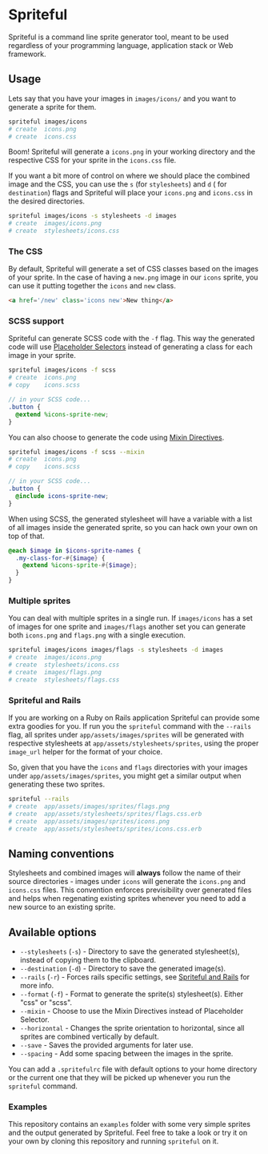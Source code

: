 # Spriteful

Spriteful is a command line sprite generator tool, meant to be used regardless of your programming language,
application stack or Web framework.

## Usage

Lets say that you have your images in `images/icons/` and you want to generate a sprite for them.

```bash
spriteful images/icons
# create  icons.png
# create  icons.css
```

Boom! Spriteful will generate a `icons.png` in your working directory and the respective CSS
for your sprite in the `icons.css` file.

If you want a bit more of control on where we should place the combined image and the CSS, you
can use the `s` (for `stylesheets`) and `d` ( for `destination`) flags and Spriteful will place
your `icons.png` and `icons.css` in the desired directories.

```bash
spriteful images/icons -s stylesheets -d images
# create  images/icons.png
# create  stylesheets/icons.css
```

### The CSS

By default, Spriteful will generate a set of CSS classes based on the images of your sprite. In the
case of having a `new.png` image in our `icons` sprite, you can use it putting together the `icons`
and `new` class.

```html
<a href='/new' class='icons new'>New thing</a>
```

### SCSS support

Spriteful can generate SCSS code with the `-f` flag. This way the generated code will use
[Placeholder Selectors](http://sass-lang.com/docs/yardoc/file.SASS_REFERENCE.html#placeholder_selectors_)
instead of generating a class for each image in your sprite.

```bash
spriteful images/icons -f scss
# create  icons.png
# copy    icons.scss
```

```scss
// in your SCSS code...
.button {
  @extend %icons-sprite-new;
}
```

You can also choose to generate the code using
[Mixin Directives](http://sass-lang.com/docs/yardoc/file.SASS_REFERENCE.html#mixins).

```bash
spriteful images/icons -f scss --mixin
# create  icons.png
# copy    icons.scss
```

```scss
// in your SCSS code...
.button {
  @include icons-sprite-new;
}
```

When using SCSS, the generated stylesheet will have a variable with a list of all images
inside the generated sprite, so you can hack own your own on top of that.

```scss
@each $image in $icons-sprite-names {
  .my-class-for-#{$image} {
    @extend %icons-sprite-#{$image};
  }
}
```

### Multiple sprites

You can deal with multiple sprites in a single run. If `images/icons` has a set of images for one
sprite and `images/flags` another set you can generate both `icons.png` and `flags.png` with a single
execution.

```bash
spriteful images/icons images/flags -s stylesheets -d images
# create  images/icons.png
# create  stylesheets/icons.css
# create  images/flags.png
# create  stylesheets/flags.css
```

### Spriteful and Rails

If you are working on a Ruby on Rails application Spriteful can provide some extra goodies for
you. If run you the `spriteful` command with the `--rails` flag, all sprites under `app/assets/images/sprites`
will be generated with respective stylesheets at `app/assets/stylesheets/sprites`, using the proper `image_url`
helper for the format of your choice.

So, given that you have the `icons` and `flags` directories with your images under `app/assets/images/sprites`,
you might get a similar output when generating these two sprites.

```bash
spriteful --rails
# create  app/assets/images/sprites/flags.png
# create  app/assets/stylesheets/sprites/flags.css.erb
# create  app/assets/images/sprites/icons.png
# create  app/assets/stylesheets/sprites/icons.css.erb
```

## Naming conventions

Stylesheets and combined images will **always** follow the name of their source directories -
images under `icons` will generate the `icons.png` and `icons.css` files. This convention
enforces previsibility over generated files and helps when regenating existing sprites whenever
you need to add a new source to an existing sprite.

## Available options

* `--stylesheets` (`-s`) - Directory to save the generated stylesheet(s), instead of copying them to the clipboard.
* `--destination` (`-d`) - Directory to save the generated image(s).
* `--rails` (`-r`) - Forces rails specific settings, see [Spriteful and Rails](#spriteful-and-rails) for more info.
* `--format` (`-f`) - Format to generate the sprite(s) stylesheet(s). Either "css" or "scss".
* `--mixin` - Choose to use the Mixin Directives instead of Placeholder Selector.
* `--horizontal` - Changes the sprite orientation to horizontal, since all sprites are combined vertically by default.
* `--save` - Saves the provided arguments for later use.
* `--spacing` - Add some spacing between the images in the sprite.

You can add a `.spritefulrc` file with default options to your home directory or the current one that they will
be picked up whenever you run the `spriteful` command.

### Examples

This repository contains an `examples` folder with some very simple sprites and the output generated
by Spriteful. Feel free to take a look or try it on your own by cloning this repository and running
`spriteful` on it.
